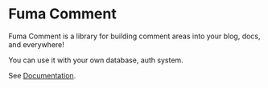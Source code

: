 # Fuma Comment

Fuma Comment is a library for building comment areas into your blog, docs, and everywhere!

You can use it with your own database, auth system.

See [Documentation](https://fuma-comment.vercel.app/docs).

